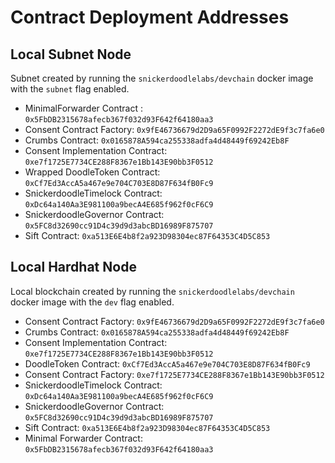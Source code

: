 # Contract Deployment Addresses

## Local Subnet Node

Subnet created by running the `snickerdoodlelabs/devchain` docker image with the `subnet` flag enabled.

- MinimalForwarder Contract : `0x5FbDB2315678afecb367f032d93F642f64180aa3`
- Consent Contract Factory: `0x9fE46736679d2D9a65F0992F2272dE9f3c7fa6e0`
- Crumbs Contract: `0x0165878A594ca255338adfa4d48449f69242Eb8F`
- Consent Implementation Contract: `0xe7f1725E7734CE288F8367e1Bb143E90bb3F0512`
- Wrapped DoodleToken Contract: `0xCf7Ed3AccA5a467e9e704C703E8D87F634fB0Fc9`
- SnickerdoodleTimelock Contract: `0xDc64a140Aa3E981100a9becA4E685f962f0cF6C9`
- SnickerdoodleGovernor Contract: `0x5FC8d32690cc91D4c39d9d3abcBD16989F875707`
- Sift Contract: `0xa513E6E4b8f2a923D98304ec87F64353C4D5C853`

## Local Hardhat Node

Local blockchain created by running the `snickerdoodlelabs/devchain` docker image with the `dev` flag enabled.

- Consent Contract Factory: `0x9fE46736679d2D9a65F0992F2272dE9f3c7fa6e0`
- Crumbs Contract: `0x0165878A594ca255338adfa4d48449f69242Eb8F`
- Consent Implementation Contract: `0xe7f1725E7734CE288F8367e1Bb143E90bb3F0512`
- DoodleToken Contract: `0xCf7Ed3AccA5a467e9e704C703E8D87F634fB0Fc9`
- Consent Contract Factory: `0xe7f1725E7734CE288F8367e1Bb143E90bb3F0512`
- SnickerdoodleTimelock Contract: `0xDc64a140Aa3E981100a9becA4E685f962f0cF6C9`
- SnickerdoodleGovernor Contract: `0x5FC8d32690cc91D4c39d9d3abcBD16989F875707`
- Sift Contract: `0xa513E6E4b8f2a923D98304ec87F64353C4D5C853`
- Minimal Forwarder Contract: `0x5FbDB2315678afecb367f032d93F642f64180aa3`
